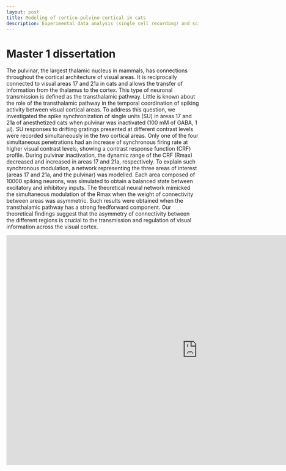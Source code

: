 ```yaml
---
layout: post
title: Modeling of cortico-pulvino-cortical in cats
description: Experimental data analysis (single cell recording) and scientific poster creation.
---
```


Master 1 dissertation
============
The pulvinar, the largest thalamic nucleus in mammals, has connections throughout the cortical architecture of visual areas. It is reciprocally connected to visual areas 17 and 21a in cats and allows the transfer of information from the thalamus to the cortex. This type of neuronal transmission is defined as the transthalamic pathway. Little is known about the role of the transthalamic pathway in the temporal coordination of spiking activity between visual cortical areas. To address this question, we investigated the spike synchronization of single units (SU) in areas 17 and 21a of anesthetized cats when pulvinar was inactivated (100 mM of GABA, 1 μl). SU responses to drifting gratings presented at different contrast levels were recorded simultaneously in the two cortical areas. Only one of the four simultaneous penetrations had an increase of synchronous firing rate at higher visual contrast levels, showing a contrast response function (CRF) profile. During pulvinar inactivation, the dynamic range of the CRF (Rmax) decreased and increased in areas 17 and 21a, respectively.  To explain such synchronous modulation, a network representing the three areas of interest (areas 17 and 21a, and the pulvinar) was modelled. Each area composed of 10000 spiking neurons, was simulated to obtain a balanced state between excitatory and inhibitory inputs. The theoretical neural network mimicked the simultaneous modulation of the Rmax when the weight of connectivity between areas was asymmetric. Such results were obtained when the transthalamic pathway has a strong feedforward component. Our theoretical findings suggest that the asymmetry of connectivity between the different regions is crucial to the transmission and regulation of visual information across the visual cortex.


<embed src="https://kenzakadri.github.io/assets/docs/M1Poster.pdf" width="1000" height="600" />
